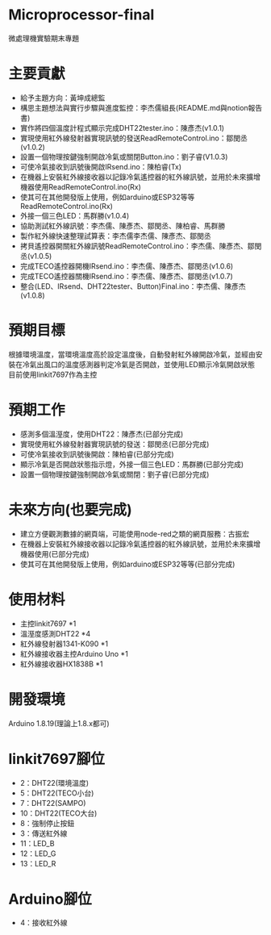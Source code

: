 # Microprocessor-final
 微處理機實驗期末專題   

# 主要貢獻
 - 給予主題方向：黃坤成總監
 - 構思主題想法與實行步驟與進度監控：李杰儒組長(README.md與notion報告書)
 - 實作將四個溫度計程式顯示完成DHT22tester.ino：陳彥杰(v1.0.1)
 - 實現使用紅外線發射器實現訊號的發送ReadRemoteControl.ino：鄒閔丞(v1.0.2)
 - 設置一個物理按鍵強制開啟冷氣或關閉Button.ino：劉子睿(V1.0.3)
 - 可使冷氣接收到訊號後開啟IRsend.ino：陳柏睿(Tx)
 - 在機器上安裝紅外線接收器以記錄冷氣遙控器的紅外線訊號，並用於未來擴增機器使用ReadRemoteControl.ino(Rx)
 - 使其可在其他開發版上使用，例如arduino或ESP32等等ReadRemoteControl.ino(Rx)
 - 外接一個三色LED：馬群勝(v1.0.4)
 - 協助測試紅外線訊號：李杰儒、陳彥杰、鄒閔丞、陳柏睿、馬群勝
 - 製作紅外線快速整理試算表：李杰儒李杰儒、陳彥杰、鄒閔丞
 - 拷貝遙控器開關紅外線訊號ReadRemoteControl.ino：李杰儒、陳彥杰、鄒閔丞(v1.0.5)
 - 完成TECO遙控器開機IRsend.ino：李杰儒、陳彥杰、鄒閔丞(v1.0.6)
 - 完成TECO遙控器關機IRsend.ino：李杰儒、陳彥杰、鄒閔丞(v1.0.7)
 - 整合(LED、IRsend、DHT22tester、Button)Final.ino：李杰儒、陳彥杰(v1.0.8)

# 預期目標
 根據環境溫度，當環境溫度高於設定溫度後，自動發射紅外線開啟冷氣，並經由安裝在冷氣出風口的溫度感測器判定冷氣是否開啟，並使用LED顯示冷氣開啟狀態  
 目前使用linkit7697作為主控

# 預期工作
 - 感測多個溫溼度，使用DHT22：陳彥杰(已部分完成)
 - 實現使用紅外線發射器實現訊號的發送：鄒閔丞(已部分完成)
 - 可使冷氣接收到訊號後開啟：陳柏睿(已部分完成)
 - 顯示冷氣是否開啟狀態指示燈，外接一個三色LED：馬群勝(已部分完成)
 - 設置一個物理按鍵強制開啟冷氣或關閉：劉子睿(已部分完成)

# 未來方向(也要完成)
 - 建立方便觀測數據的網頁端，可能使用node-red之類的網頁服務：古振宏
 - 在機器上安裝紅外線接收器以記錄冷氣遙控器的紅外線訊號，並用於未來擴增機器使用(已部分完成)
 - 使其可在其他開發版上使用，例如arduino或ESP32等等(已部分完成)

# 使用材料
 - 主控linkit7697 *1
 - 溫溼度感測DHT22 *4
 - 紅外線發射器1341-K090 *1
 - 紅外線接收器主控Arduino Uno *1
 - 紅外線接收器HX1838B *1

# 開發環境
 Arduino 1.8.19(理論上1.8.x都可)
 
# linkit7697腳位
- 2：DHT22(環境溫度)
- 5：DHT22(TECO小台)
- 7：DHT22(SAMPO)
- 10：DHT22(TECO大台)
- 8：強制停止按鈕
- 3：傳送紅外線
- 11：LED_B
- 12：LED_G
- 13：LED_R

# Arduino腳位
- 4：接收紅外線
